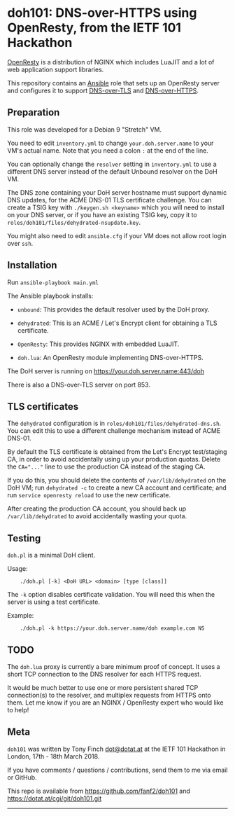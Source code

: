 doh101: DNS-over-HTTPS using OpenResty, from the IETF 101 Hackathon
===================================================================

[OpenResty](https://openresty.org/) is a distribution of NGINX which
includes LuaJIT and a lot of web application support libraries.

This repository contains an [Ansible](https://www.ansible.com) role
that sets up an OpenResty server and configures it to support
[DNS-over-TLS](https://tools.ietf.org/html/rfc7858) and
[DNS-over-HTTPS](https://tools.ietf.org/html/draft-ietf-doh-dns-over-https).


Preparation
-----------

This role was developed for a Debian 9 "Stretch" VM.

You need to edit `inventory.yml` to change `your.doh.server.name` to
your VM's actual name. Note that you need a colon `:` at the end of
the line.

You can optionally change the `resolver` setting in `inventory.yml` to
use a different DNS server instead of the default Unbound resolver on
the DoH VM.

The DNS zone containing your DoH server hostname must support dynamic
DNS updates, for the ACME DNS-01 TLS certificate challenge. You can
create a TSIG key with `./keygen.sh <keyname>` which you will need to
install on your DNS server, or if you have an existing TSIG key, copy
it to `roles/doh101/files/dehydrated-nsupdate.key`.

You might also need to edit `ansible.cfg` if your VM does not allow
root login over `ssh`.


Installation
------------

Run `ansible-playbook main.yml`

The Ansible playbook installs:

* `unbound`: This provides the default resolver used by the DoH proxy.

* `dehydrated`: This is an ACME / Let's Encrypt client for obtaining a
  TLS certificate.

* `OpenResty`: This provides NGINX with embedded LuaJIT.

* `doh.lua`: An OpenResty module implementing DNS-over-HTTPS.

The DoH server is running on https://your.doh.server.name:443/doh

There is also a DNS-over-TLS server on port 853.


TLS certificates
----------------

The `dehydrated` configuration is in
`roles/doh101/files/dehydrated-dns.sh`. You can edit this to use a
different challenge mechanism instead of ACME DNS-01.

By default the TLS certificate is obtained from the Let's Encrypt
test/staging CA, in order to avoid accidentally using up your
production quotas. Delete the `CA="..."` line to use the production CA
instead of the staging CA.

If you do this, you should delete the contents of
`/var/lib/dehydrated` on the DoH VM; run `dehydrated -c` to create a
new CA account and certificate; and run `service openresty reload` to
use the new certificate.

After creating the production CA account, you should back up
`/var/lib/dehydrated` to avoid accidentally wasting your quota.


Testing
-------

`doh.pl` is a minimal DoH client.

Usage:

        ./doh.pl [-k] <DoH URL> <domain> [type [class]]

The `-k` option disables certificate validation. You will need
this when the server is using a test certificate.

Example:

        ./doh.pl -k https://your.doh.server.name/doh example.com NS


TODO
----

The `doh.lua` proxy is currently a bare minimum proof of concept. It
uses a short TCP connection to the DNS resolver for each HTTPS request.

It would be much better to use one or more persistent shared TCP
connection(s) to the resolver, and multiplex requests from HTTPS onto
them. Let me know if you are an NGINX / OpenResty expert who would
like to help!


Meta
----

`doh101` was written by Tony Finch <dot@dotat.at> at the IETF 101
Hackathon in London, 17th - 18th March 2018.

If you have comments / questions / contributions, send them to me via
email or GitHub.

This repo is available from https://github.com/fanf2/doh101
and https://dotat.at/cgi/git/doh101.git

------------------------------------------------------------------------
